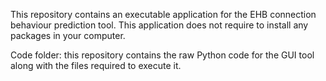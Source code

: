 This repository contains an executable application for the EHB connection behaviour prediction tool. This application does not require to install any packages in your computer.

Code folder: this repository contains the raw Python code for the GUI tool along with the files required to execute it.